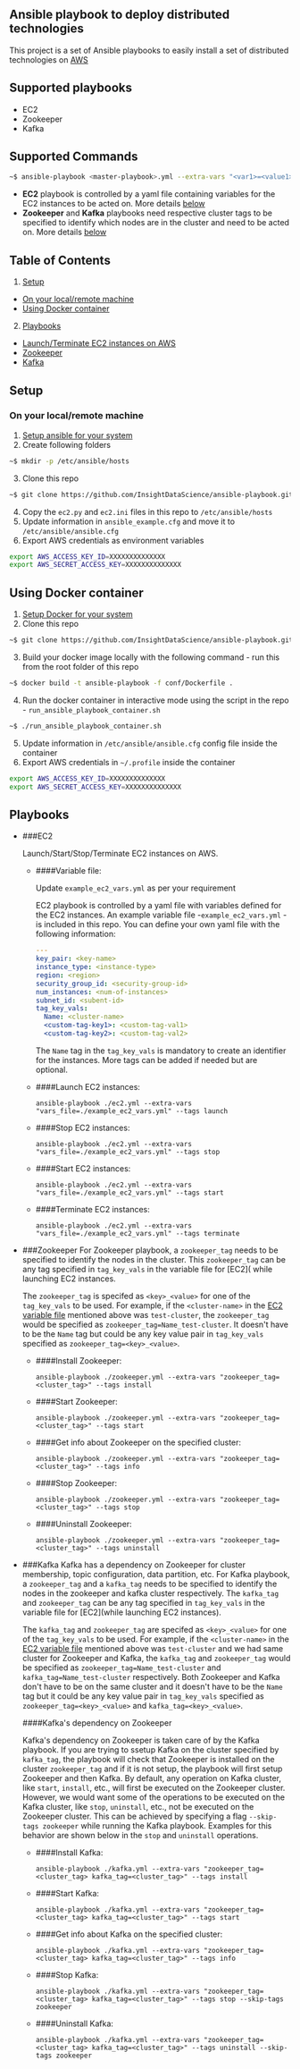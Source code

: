 ## Ansible playbook to deploy distributed technologies
This project is a set of Ansible playbooks to easily install a set of distributed technologies on [AWS](https://aws.amazon.com/)

## Supported playbooks
* EC2
* Zookeeper
* Kafka

## Supported Commands
```bash
~$ ansible-playbook <master-playbook>.yml --extra-vars "<var1>=<value1> <var2>=<value2>" --tags "<tag1>,<tag2>"
```
* **EC2** playbook is controlled by a yaml file containing variables for the EC2 instances to be acted on. More details [below](#ec2)
* **Zookeeper** and **Kafka** playbooks need respective cluster tags to be specified to identify which nodes are in the cluster and need to be acted on. More details [below](#zookeeper)

## Table of Contents
1. [Setup](#setup)
  * [On your local/remote machine](#on-your-localremote-machine)
  * [Using Docker container](#using-docker-container)

2. [Playbooks](#playbooks)
  * [Launch/Terminate EC2 instances on AWS](#ec2)
  * [Zookeeper](#zookeeper)
  * [Kafka](#kafka)

## Setup
### On your local/remote machine
1. [Setup ansible for your system](http://docs.ansible.com/ansible/intro_installation.html)
2. Create following folders

  ```bash
  ~$ mkdir -p /etc/ansible/hosts
  ```
3. Clone this repo

  ```bash
  ~$ git clone https://github.com/InsightDataScience/ansible-playbook.git
  ```

4. Copy the `ec2.py` and `ec2.ini` files in this repo to `/etc/ansible/hosts`
5. Update information in `ansible_example.cfg` and move it to `/etc/ansible/ansible.cfg`
6. Export AWS credentials as environment variables

  ```bash
  export AWS_ACCESS_KEY_ID=XXXXXXXXXXXXXX
  export AWS_SECRET_ACCESS_KEY=XXXXXXXXXXXXXX
  ```

## Using Docker container
1. [Setup Docker for your system](https://docs.docker.com/engine/installation/)
2. Clone this repo

  ```bash
  ~$ git clone https://github.com/InsightDataScience/ansible-playbook.git
  ```
3. Build your docker image locally with the following command - run this from the root folder of this repo

  ```bash
  ~$ docker build -t ansible-playbook -f conf/Dockerfile .
  ```

4. Run the docker container in interactive mode using the script in the repo - `run_ansible_playbook_container.sh`

  ```bash
  ~$ ./run_ansible_playbook_container.sh
  ```
5. Update information in `/etc/ansible/ansible.cfg` config file inside the container
6. Export AWS credentials in `~/.profile` inside the container

  ```bash
  export AWS_ACCESS_KEY_ID=XXXXXXXXXXXXXX
  export AWS_SECRET_ACCESS_KEY=XXXXXXXXXXXXXX
  ```

## Playbooks
* ###EC2

  Launch/Start/Stop/Terminate EC2 instances on AWS.

  * ####Variable file: 
    
    Update `example_ec2_vars.yml` as per your requirement

    EC2 playbook is controlled by a yaml file with variables defined for the EC2 instances. An example variable file -`example_ec2_vars.yml` - is included in this repo. You can define your own yaml file with the following information:

    ```yaml
    ---
    key_pair: <key-name>
    instance_type: <instance-type>
    region: <region>
    security_group_id: <security-group-id>
    num_instances: <num-of-instances>
    subnet_id: <subent-id>
    tag_key_vals:
      Name: <cluster-name>
      <custom-tag-key1>: <custom-tag-val1>
      <custom-tag-key2>: <custom-tag-val2>
    ```

    The `Name` tag in the `tag_key_vals` is mandatory to create an identifier for the instances. More tags can be added if needed but are optional.

  * ####Launch EC2 instances:
    
    ```
    ansible-playbook ./ec2.yml --extra-vars "vars_file=./example_ec2_vars.yml" --tags launch
    ```
  * ####Stop EC2 instances:
  
    ```
    ansible-playbook ./ec2.yml --extra-vars "vars_file=./example_ec2_vars.yml" --tags stop 
    ```
  * ####Start EC2 instances:
  
    ```
    ansible-playbook ./ec2.yml --extra-vars "vars_file=./example_ec2_vars.yml" --tags start 
    ```
  * ####Terminate EC2 instances:
  
    ```
    ansible-playbook ./ec2.yml --extra-vars "vars_file=./example_ec2_vars.yml" --tags terminate
    ```

* ###Zookeeper
  For Zookeeper playbook, a `zookeeper_tag` needs to be specified to identify the nodes in the cluster. This `zookeeper_tag` can be any tag specified in `tag_key_vals` in the variable file for [EC2]( while launching EC2 instances.

  The `zookeeper_tag` is specifed as `<key>_<value>` for one of the `tag_key_vals` to be used. For example, if the `<cluster-name>` in the [EC2 variable file](example_ec2_vars.yml) mentioned above was `test-cluster`, the `zookeeper_tag` would be specified as `zookeeper_tag=Name_test-cluster`. It doesn't have to be the `Name` tag but could be any key value pair in `tag_key_vals` specified as `zookeeper_tag=<key>_<value>`.

  * ####Install Zookeeper:

    ```
    ansible-playbook ./zookeeper.yml --extra-vars "zookeeper_tag=<cluster_tag>" --tags install
    ```
  * ####Start Zookeeper:

    ```
    ansible-playbook ./zookeeper.yml --extra-vars "zookeeper_tag=<cluster_tag>" --tags start
    ```
  * ####Get info about Zookeeper on the specified cluster:

    ```
    ansible-playbook ./zookeeper.yml --extra-vars "zookeeper_tag=<cluster_tag>" --tags info
    ```
  * ####Stop Zookeeper:

    ```
    ansible-playbook ./zookeeper.yml --extra-vars "zookeeper_tag=<cluster_tag>" --tags stop 
    ```
  * ####Uninstall Zookeeper:

    ```
    ansible-playbook ./zookeeper.yml --extra-vars "zookeeper_tag=<cluster_tag>" --tags uninstall
    ```

* ###Kafka
  Kafka has a dependency on Zookeeper for cluster membership, topic configuration, data partition, etc. For Kafka playbook, a `zookeeper_tag` and a `kafka_tag` needs to be specified to identify the nodes in the zookeeper and kafka cluster respectively. The `kafka_tag` and `zookeeper_tag` can be any tag specified in `tag_key_vals` in the variable file for [EC2](while launching EC2 instances).

  The `kafka_tag` and `zookeeper_tag` are specifed as `<key>_<value>` for one of the `tag_key_vals` to be used. For example, if the `<cluster-name>` in the [EC2 variable file](#variable-file) mentioned above was `test-cluster` and we had same cluster for Zookeeper and Kafka, the `kafka_tag` and `zookeeper_tag` would be specified as `zookeeper_tag=Name_test-cluster` and `kafka_tag=Name_test-cluster` respectively. Both Zookeeper and Kafka don't have to be on the same cluster and it doesn't have to be the `Name` tag but it could be any key value pair in `tag_key_vals` specified as `zookeeper_tag=<key>_<value>` and `kafka_tag=<key>_<value>`.

  ####Kafka's dependency on Zookeeper

  Kafka's dependency on Zookeeper is taken care of by the Kafka playbook. If you are trying to ssetup Kafka on the cluster specified by `kafka_tag`, the playbook will check that Zookeeper is installed on the cluster `zookeeper_tag` and if it is not setup, the playbook will first setup Zookeeper and then Kafka. By default, any operation on Kafka cluster, like `start`, `install`, etc., will first be executed on the Zookeeper cluster. However, we would want some of the operations to be executed on the Kafka cluster, like `stop`, `uninstall`, etc., not be executed on the Zookeeper cluster. This can be achieved by specifying a flag `--skip-tags zookeeper` while running the Kafka playbook. Examples for this behavior are shown below in the `stop` and `uninstall` operations.
  

  * ####Install Kafka:

    ```
    ansible-playbook ./kafka.yml --extra-vars "zookeeper_tag=<cluster_tag> kafka_tag=<cluster_tag>" --tags install
    ```
  * ####Start Kafka:

    ```
    ansible-playbook ./kafka.yml --extra-vars "zookeeper_tag=<cluster_tag> kafka_tag=<cluster_tag>" --tags start
    ```
  * ####Get info about Kafka on the specified cluster:

    ```
    ansible-playbook ./kafka.yml --extra-vars "zookeeper_tag=<cluster_tag> kafka_tag=<cluster_tag>" --tags info
    ```
  * ####Stop Kafka:

    ```
    ansible-playbook ./kafka.yml --extra-vars "zookeeper_tag=<cluster_tag> kafka_tag=<cluster_tag>" --tags stop --skip-tags zookeeper
    ```
  * ####Uninstall Kafka:

    ```
    ansible-playbook ./kafka.yml --extra-vars "zookeeper_tag=<cluster_tag> kafka_tag=<cluster_tag>" --tags uninstall --skip-tags zookeeper

    ```
